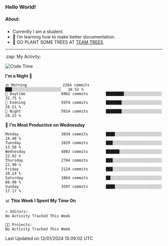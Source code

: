 ### Hello World!

##### About:
- Currently I am a student.
- 🌱 I’m learning how to make better documentation.
- 🌱 GO PLANT SOME TREES AT [TEAM TREES](https://teamtrees.org/)

---
  <summary>:zap: My Activity:</summary>
  
<!--START_SECTION:waka-->
![Code Time](http://img.shields.io/badge/Code%20Time-1%2C268%20hrs%2025%20mins-blue)

**I'm a Night 🦉** 

```text
🌞 Morning                2204 commits        ███░░░░░░░░░░░░░░░░░░░░░░   10.52 % 
🌆 Daytime                6862 commits        ████████░░░░░░░░░░░░░░░░░   32.75 % 
🌃 Evening                5974 commits        ███████░░░░░░░░░░░░░░░░░░   28.51 % 
🌙 Night                  5914 commits        ███████░░░░░░░░░░░░░░░░░░   28.22 % 
```
📅 **I'm Most Productive on Wednesday** 

```text
Monday                   3034 commits        ████░░░░░░░░░░░░░░░░░░░░░   14.48 % 
Tuesday                  2829 commits        ███░░░░░░░░░░░░░░░░░░░░░░   13.50 % 
Wednesday                4802 commits        ██████░░░░░░░░░░░░░░░░░░░   22.92 % 
Thursday                 2704 commits        ███░░░░░░░░░░░░░░░░░░░░░░   12.90 % 
Friday                   2124 commits        ███░░░░░░░░░░░░░░░░░░░░░░   10.14 % 
Saturday                 1864 commits        ██░░░░░░░░░░░░░░░░░░░░░░░   08.90 % 
Sunday                   3597 commits        ████░░░░░░░░░░░░░░░░░░░░░   17.17 % 
```


📊 **This Week I Spent My Time On** 

```text
🔥 Editors: 
No Activity Tracked This Week

🐱‍💻 Projects: 
No Activity Tracked This Week
```


 Last Updated on 12/01/2024 15:09:02 UTC
<!--END_SECTION:waka-->
